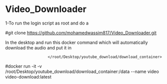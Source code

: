 # Video_Downloader

1-To run the login script as root and do a

#git clone https://github.com/mohamedwassim817/Video_Downloader.git

In the desktop and run this docker command which will automatically download the audio and put it in 

                       </root/Desktop/youtube_download/download_container>

#docker run -it -v /root/Desktop/youtube_download/download_container:/data --name video video-download:latest
